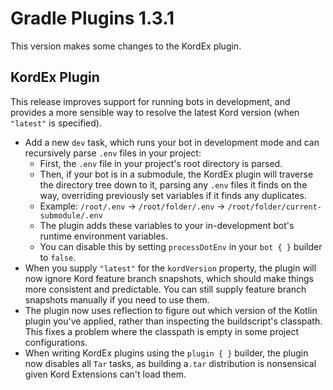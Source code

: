 # Gradle Plugins 1.3.1

This version makes some changes to the KordEx plugin.

## KordEx Plugin

This release improves support for running bots in development, and provides a more sensible way to resolve the latest Kord version (when `"latest"` is specified).

- Add a new `dev` task, which runs your bot in development mode and can recursively parse `.env` files in your project:
  - First, the `.env` file in your project's root directory is parsed.
  - Then, if your bot is in a submodule, the KordEx plugin will traverse the directory tree down to it, parsing any `.env` files it finds on the way, overriding previously set variables if it finds any duplicates.
  - Example: `/root/.env` -> `/root/folder/.env` -> `/root/folder/current-submodule/.env`
  - The plugin adds these variables to your in-development bot's runtime environment variables.
  - You can disable this by setting `processDotEnv` in your `bot { }` builder to `false`.
- When you supply `"latest"` for the `kordVersion` property, the plugin will now ignore Kord feature branch snapshots, which should make things more consistent and predictable. You can still supply feature branch snapshots manually if you need to use them.
- The plugin now uses reflection to figure out which version of the Kotlin plugin you've applied, rather than inspecting the buildscript's classpath. This fixes a problem where the classpath is empty in some project configurations.
- When writing KordEx plugins using the `plugin { }` builder, the plugin now disables all `Tar` tasks, as building a`.tar` distribution is nonsensical given Kord Extensions can't load them.
